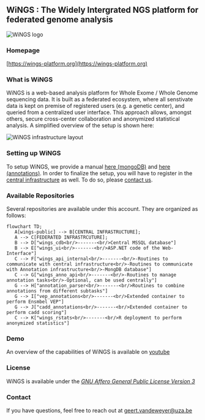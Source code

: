 ## WiNGS : The Widely Intergrated NGS platform for federated genome analysis

![WiNGS logo](https://github.com/wings-public/wings-public/raw/main/images/wings_logo.png)

### Homepage

[https://wings-platform.org](https://wings-platform.org)

### What is WiNGS

WiNGS is a web-based analysis platform for Whole Exome / Whole Genome sequencing data. It is built as a federated ecosystem, where all senstivate data is kept on premise of registered users (e.g. a genetic center), and queried from a centralized user interface. This approach allows, amongst others, secure cross-center collaboration and anonymized statistical analysis. A simplified overview of the setup is shown here: 

![WiNGS infrastructure layout](https://github.com/wings-public/wings-public/raw/main/images/layout.jpg "WiNGS infrastructural layout")

### Setting up WiNGS

To setup WiNGS, we provide a manual [here (mongoDB)](https://dev.azure.com/wingsorg/wings_api_deploy) and [here (annotations)](https://dev.azure.com/wingsorg/wings_anno_deploy). In order to finalize the setup, you will have to register in the [central infrastructure](https://wings-platform.org) as well. To do so, please [contact us](mailto:geert.vandeweyer@uza.be).


### Available Repositories

Several repositories are available under this account. They are organized as follows: 

```mermaid
flowchart TD;
   A[wings-public] --> B[CENTRAL INFRASTRUCTURE];
   A --> C[FEDERATED INFRASTRCUTURE];
   B --> D["wings_cdb<br/>-------<br/>Central MSSQL database"]
   B --> E["wings_ui<br/>-------<br/>ASP.NET code of the Web-Interface"]
   C --> F["wings_api_internal<br/>-------<br/>-Routines to communicate with central infrastructure<br/>-Routines to communicate with Annotation infrastructure<br/>-MongDB database"]
   C --> G["wings_anno_api<br/>-------<br/>-Routines to manage annotation tasks<br/>-Optional, can be used centrally"]
   G --> H["annotation_parser<br/>-------<br/>Routines to combine annotations from different subtasks"]
   G --> I["vep_annotations<br/>-------<br/>Extended container to perform Ensmbel VEP"]
   G --> J["cadd_annotations<br/>-------<br/>Extended container to perform cadd scoring"]
   C --> K["wings_rstats<br/>-------<br/>R deployment to perform anonymized statistics"]
```

### Demo 

An overview of the capabilities of WiNGS is available on [youtube](https://www.youtube.com/watch?v=XlAMtSvBuwI)


### License
WiNGS is available under the [*GNU Affero General Public License Version 3*](https://www.gnu.org/licenses/agpl-3.0.en.html)

 

### Contact

If you have questions, feel free to reach out at [geert.vandeweyer@uza.be](mailto:geert.vandeweyer@uza.be)


